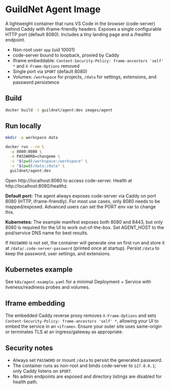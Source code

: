 # GuildNet Agent Image

A lightweight container that runs VS Code in the browser (code-server) behind Caddy with iframe-friendly headers. Exposes a single configurable HTTP port (default 8080). Includes a tiny landing page and a /healthz endpoint.

- Non-root user `app` (uid 10001)
- code-server bound to loopback, proxied by Caddy
- Iframe embeddable: `Content-Security-Policy: frame-ancestors 'self' *` and `X-Frame-Options` removed
- Single port via `$PORT` (default 8080)
- Volumes: `/workspace` for projects, `/data` for settings, extensions, and password persistence

## Build

```bash
docker build -t guildnet/agent:dev images/agent
```

## Run locally

```bash
mkdir -p workspace data

docker run --rm \
  -p 8080:8080 \
  -e PASSWORD=changeme \
  -v "$(pwd)/workspace:/workspace" \
  -v "$(pwd)/data:/data" \
  guildnet/agent:dev
```

Open http://localhost:8080 to access code-server. Health at http://localhost:8080/healthz.

**Default port:** The agent always exposes code-server via Caddy on port 8080 (HTTP, iframe-friendly). For most use cases, only 8080 needs to be mapped/exposed. Advanced users can set the PORT env var to change this.

**Kubernetes:** The example manifest exposes both 8080 and 8443, but only 8080 is required for the UI to work out-of-the-box. Set AGENT_HOST to the pod/service DNS name for best results.

If `PASSWORD` is not set, the container will generate one on first run and store it at `/data/.code-server-password` (printed once at startup). Persist `/data` to keep the password, user settings, and extensions.

## Kubernetes example

See `k8s/agent-example.yaml` for a minimal Deployment + Service with liveness/readiness probes and volumes.

## Iframe embedding

The embedded Caddy reverse proxy removes `X-Frame-Options` and sets `Content-Security-Policy: frame-ancestors 'self' *`, allowing your UI to embed the service in an `<iframe>`. Ensure your outer site uses same-origin or terminates TLS at an ingress/gateway as appropriate.

## Security notes

- Always set `PASSWORD` or mount `/data` to persist the generated password.
- The container runs as non-root and binds code-server to `127.0.0.1`; only Caddy listens on `$PORT`.
- No admin endpoints are exposed and directory listings are disabled for health path.
